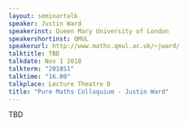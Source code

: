 ```yaml
---
layout: seminartalk
speaker: Justin Ward
speakerinst: Queen Mary University of London
speakershortinst: QMUL
speakerurl: http://www.maths.qmul.ac.uk/~jward/
talktitle: TBD
talkdate: Nov 1 2018
talkterm: "2018S1"
talktime: "16.00"
talkplace: Lecture Theatre D
title: "Pure Maths Colloquium - Justin Ward"
---
```


TBD